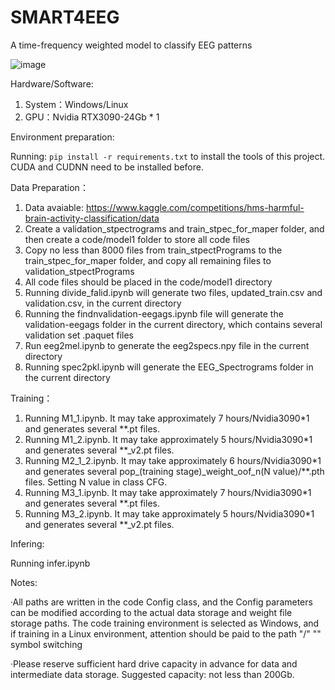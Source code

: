 # SMART4EEG
A time-frequency weighted model to classify EEG patterns

![image](./Fig/Fig.png)

Hardware/Software:
1. System：Windows/Linux
2. GPU：Nvidia RTX3090-24Gb * 1

Environment preparation:

Running:  `pip install -r requirements.txt` to install the tools of this project. CUDA and CUDNN need to be installed before.

Data Preparation：
1. Data avaiable: https://www.kaggle.com/competitions/hms-harmful-brain-activity-classification/data
2. Create a validation_stpectrograms and train_stpec_for_maper folder, and then create a code/model1 folder to store all code files
3. Copy no less than 8000 files from train_stpectPrograms to the train_stpec_for_maper folder, and copy all remaining files to validation_stpectPrograms
4. All code files should be placed in the code/model1 directory
5. Running divide_falid.ipynb will generate two files, updated_train.csv and validation.csv, in the current directory
6. Running the findnvalidation-eegags.ipynb file will generate the validation-eegags folder in the current directory, which contains several validation set .paquet files
7. Run eeg2mel.ipynb to generate the eeg2specs.npy file in the current directory
8. Running spec2pkl.ipynb will generate the EEG_Spectrograms folder in the current directory

Training：
1. Running M1_1.ipynb. It may take approximately 7 hours/Nvidia3090*1 and generates several **.pt files.
2. Running M1_2.ipynb. It may take approximately 5 hours/Nvidia3090*1 and generates several **_v2.pt files.
3. Running M2_1_2.ipynb. It may take approximately 6 hours/Nvidia3090*1 and generates several pop_(training stage)_weight_oof_n(N value)/**.pth files. Setting N value in class CFG.
5. Running M3_1.ipynb. It may take approximately 7 hours/Nvidia3090*1 and generates several **.pt files.
6. Running M3_2.ipynb. It may take approximately 5 hours/Nvidia3090*1 and generates several **_v2.pt files.

Infering:

Running infer.ipynb

Notes:

·All paths are written in the code Config class, and the Config parameters can be modified according to the actual data storage and weight file storage paths. The code training environment is selected as Windows, and if training in a Linux environment, attention should be paid to the path "/" "\" symbol switching

·Please reserve sufficient hard drive capacity in advance for data and intermediate data storage. Suggested capacity: not less than 200Gb.

